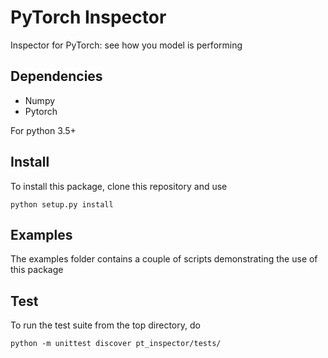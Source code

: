 PyTorch Inspector
=================
Inspector for PyTorch: see how you model is performing


Dependencies
------------
 - Numpy
 - Pytorch
 
For python 3.5+
 
Install
-------
 To install this package, clone this repository and use

    python setup.py install
    
Examples
--------
The examples folder contains a couple of scripts demonstrating the use of 
this package

Test
----
To run the test suite from the top directory, do
    
    python -m unittest discover pt_inspector/tests/



 
 


